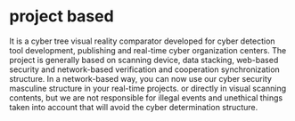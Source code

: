 # project based
It is a cyber tree visual reality comparator developed for cyber detection tool development, publishing and real-time cyber organization centers. The project is generally based on scanning device, data stacking, web-based security and network-based verification and cooperation synchronization structure. In a network-based way, you can now use our cyber security masculine structure in your real-time projects. or directly in visual scanning contents, but we are not responsible for illegal events and unethical things taken into account that will avoid the cyber determination structure.

